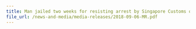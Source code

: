```yaml
---
title: Man jailed two weeks for resisting arrest by Singapore Customs officers 
file_url: /news-and-media/media-releases/2018-09-06-MR.pdf
---
```

